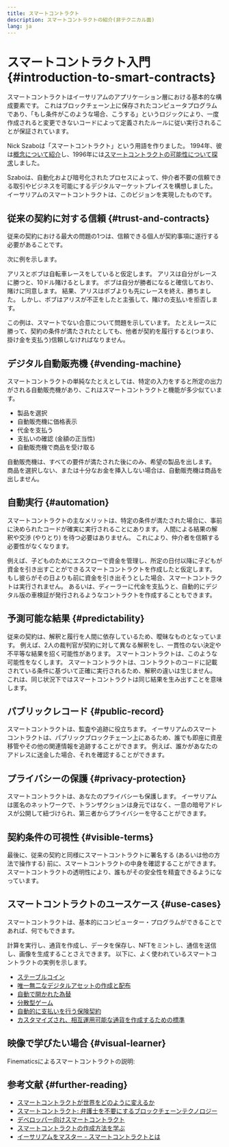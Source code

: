 ```yaml
---
title: スマートコントラクト
description: スマートコントラクトの紹介(非テクニカル面)
lang: ja
---
```


# スマートコントラクト入門 {#introduction-to-smart-contracts}

スマートコントラクトはイーサリアムのアプリケーション層における基本的な構成要素です。 これはブロックチェーン上に保存されたコンピュータプログラムであり、「もし条件がこのような場合、こうする」というロジックにより、一度作成されると変更できないコードによって定義されたルールに従い実行されることが保証されています。

Nick Szaboは「スマートコントラクト」という用語を作りました。 1994年、彼は[概念について紹介](https://www.fon.hum.uva.nl/rob/Courses/InformationInSpeech/CDROM/Literature/LOTwinterschool2006/szabo.best.vwh.net/smart.contracts.html)し、1996年には[スマートコントラクトの可能性について探求](https://www.fon.hum.uva.nl/rob/Courses/InformationInSpeech/CDROM/Literature/LOTwinterschool2006/szabo.best.vwh.net/smart_contracts_2.html)しました。

Szaboは、自動化および暗号化されたプロセスによって、仲介者不要の信頼できる取引やビジネスを可能にするデジタルマーケットプレイスを構想しました。 イーサリアムのスマートコントラクトは、このビジョンを実現したものです。

## 従来の契約に対する信頼 {#trust-and-contracts}

従来の契約における最大の問題の1つは、信頼できる個人が契約事項に遂行する必要があることです。

次に例を示します。

アリスとボブは自転車レースをしていると仮定します。 アリスは自分がレースに勝つと、10ドル賭けるとします。 ボブは自分が勝者になると確信しており、賭けに同意します。 結果、アリスはボブよりも先にレースを終え、勝ちました。 しかし、ボブはアリスが不正をしたと主張して、賭けの支払いを拒否します。

この例は、スマートでない合意について問題を示しています。 たとえレースに勝って、契約の条件が満たされたとしても、他者が契約を履行すると(つまり、掛け金を支払う)信頼しなければなりません。

## デジタル自動販売機 {#vending-machine}

スマートコントラクトの単純なたとえとしては、特定の入力をすると所定の出力がされる自動販売機があり、これはスマートコントラクトと機能が多少似ています。

- 製品を選択
- 自動販売機に価格表示
- 代金を支払う
- 支払いの確認 (金額の正当性)
- 自動販売機で商品を受け取る

自動販売機は、すべての要件が満たされた後にのみ、希望の製品を出します。 商品を選択しない、または十分なお金を挿入しない場合は、自動販売機は商品を出しません。

## 自動実行 {#automation}

スマートコントラクトの主なメリットは、特定の条件が満たされた場合に、事前に決められたコードが確実に実行されることにあります。 人間による結果の解釈や交渉 (やりとり) を待つ必要はありません。 これにより、仲介者を信頼する必要性がなくなります。

例えば、子どものためにエスクローで資金を管理し、所定の日付以降に子どもが資金を引き出すことができるスマートコントラクトを作成したと仮定します。 もし彼らがその日よりも前に資金を引き出そうとした場合、スマートコントラクトは実行されません。 あるいは、ディーラーに代金を支払うと、自動的にデジタル版の車検証が発行されるようなコントラクトを作成することもできます。

## 予測可能な結果 {#predictability}

従来の契約は、解釈と履行を人間に依存しているため、曖昧なものとなっています。 例えば、2人の裁判官が契約に対して異なる解釈をし、一貫性のない決定や不平等な結果を招く可能性があります。 スマートコントラクトは、このような可能性をなくします。 スマートコントラクトは、コントラクトのコードに記載されている条件に基づいて正確に実行されるため、解釈の違いは生じません。 これは、同じ状況下ではスマートコントラクトは同じ結果を生み出すことを意味します。

## パブリックレコード {#public-record}

スマートコントラクトは、監査や追跡に役立ちます。 イーサリアムのスマートコントラクトは、パブリックブロックチェーン上にあるため、誰でも即座に資産移管やその他の関連情報を追跡することができます。 例えば、誰かがあなたのアドレスに送金した場合、それを確認することができます。

## プライバシーの保護 {#privacy-protection}

スマートコントラクトは、あなたのプライバシーも保護します。 イーサリアムは匿名のネットワークで、トランザクションは身元ではなく、一意の暗号アドレスが公開して紐づけられ、第三者からプライバシーを守ることができます。

## 契約条件の可視性 {#visible-terms}

最後に、従来の契約と同様にスマートコントラクトに署名する (あるいは他の方法で操作する) 前に、スマートコントラクトの中身を確認することができます。 スマートコントラクトの透明性により、誰もがその安全性を精査できるようになっています。

## スマートコントラクトのユースケース {#use-cases}

スマートコントラクトは、基本的にコンピューター・プログラムができることであれば、何でもできます。

計算を実行し、通貨を作成し、データを保存し、NFTをミントし、通信を送信し、画像を生成することさえできます。 以下に、よく使われているスマートコントラクトの実例を示します。

- [ステーブルコイン](/stablecoins/)
- [唯一無二なデジタルアセットの作成と配布](/nft/)
- [自動で開かれた為替](/get-NEPH/#dex)
- [分散型ゲーム](/dapps/?category=gaming)
- [自動的に支払いを行う保険契約](https://etherisc.com/)
- [カスタマイズされ、相互運用可能な通貨を作成するための標準](/developers/docs/standards/tokens/)

## 映像で学びたい場合 {#visual-learner}

Finematicsによるスマートコントラクトの説明:

<YouTube id="pWGLtjG-F5c" />

## 参考文献 {#further-reading}

- [スマートコントラクトが世界をどのように変えるか](https://www.youtube.com/watch?v=pA6CGuXEKtQ)
- [スマートコントラクト: 弁護士を不要にするブロックチェーンテクノロジー](https://blockgeeks.com/guides/smart-contracts/)
- [デベロッパー向けスマートコントラクト](/developers/docs/smart-contracts/)
- [スマートコントラクトの作成方法を学ぶ](/developers/learning-tools/)
- [イーサリアムをマスター - スマートコントラクトとは](https://github.com/ethereumbook/ethereumbook/blob/develop/07smart-contracts-solidity.asciidoc#what-is-a-smart-contract)
